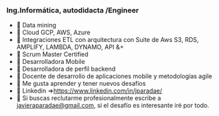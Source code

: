 ### Ing.Informática, autodidacta /Engineer

- 🔭 Data mining
- 🔭 Cloud GCP, AWS, Azure
- 🔭 Integraciones ETL con arquitectura con Suite de Aws S3, RDS, AMPLIFY, LAMBDA, DYNAMO, API &+
- 🔭 Scrum Master Certified
- 🔭 Desarrolladora Mobile
- 🔭 Desarrolladora de perfil backend
- 🌱 Docente de desarrollo de aplicaciones mobile y metodologías agile
- 🌱 Me gusta aprender y tener nuevos desafíos
- 🌱 Linkedin =>https://www.linkedin.com/in/jparadae/
- 🔭 Si buscas reclutarme profesionalmente escribe a javieraparadae@gmail.com, si el desafío es interesante iré por todo.
